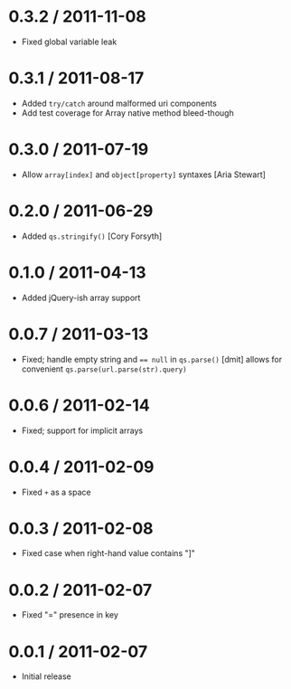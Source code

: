
0.3.2 / 2011-11-08 
==================

  * Fixed global variable leak

0.3.1 / 2011-08-17 
==================

  * Added `try/catch` around malformed uri components
  * Add test coverage for Array native method bleed-though

0.3.0 / 2011-07-19 
==================

  * Allow `array[index]` and `object[property]` syntaxes [Aria Stewart]

0.2.0 / 2011-06-29 
==================

  * Added `qs.stringify()` [Cory Forsyth]

0.1.0 / 2011-04-13 
==================

  * Added jQuery-ish array support

0.0.7 / 2011-03-13 
==================

  * Fixed; handle empty string and `== null` in `qs.parse()` [dmit]
    allows for convenient `qs.parse(url.parse(str).query)`

0.0.6 / 2011-02-14 
==================

  * Fixed; support for implicit arrays

0.0.4 / 2011-02-09 
==================

  * Fixed `+` as a space

0.0.3 / 2011-02-08 
==================

  * Fixed case when right-hand value contains "]"

0.0.2 / 2011-02-07 
==================

  * Fixed "=" presence in key

0.0.1 / 2011-02-07 
==================

  * Initial release